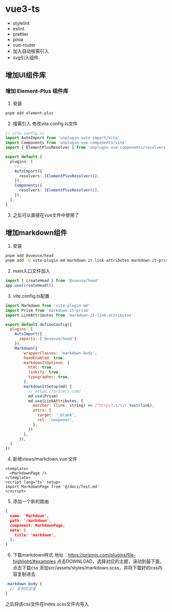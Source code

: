# vue3-ts
- stylelint
- eslint
- prettier
- pinia
- vue-router
- 加入自动按需引入
- svg引入组件

## 增加UI组件库
### 增加 Element-Plus 组件库
1. 安装
```bash
pnpm add element-plus
```

2. 按需引入
修改vite.config.ts文件
```ts
// vite.config.ts
import AutoImport from 'unplugin-auto-import/vite'
import Components from 'unplugin-vue-components/vite'
import { ElementPlusResolver } from 'unplugin-vue-components/resolvers'

export default {
  plugins: [
    // ...
    AutoImport({
      resolvers: [ElementPlusResolver()],
    }),
    Components({
      resolvers: [ElementPlusResolver()],
    }),
  ],
}
```
3. 之后可以直接在vue文件中使用了

## 增加markdown组件
1. 安装
```bash
pnpm add @vueuse/head
pnpm add -D vite-plugin-md markdown-it-link-attributes markdown-it-prism
```

2. main入口文件加入
```js
import { createHead } from '@vueuse/head'
app.use(createHead())
```

3. vite.config.ts配置
```js
import Markdown from 'vite-plugin-md'
import Prism from 'markdown-it-prism'
import LinkAttributes from 'markdown-it-link-attributes'

export default defineConfig({
  plugins: [
    AutoImport({
      imports: ['@vuevue/head']
    }),
    Markdown({
        wrapperClasses: 'markdown-body',
        headEnabled: true,
        markdownItOptions: {
          html: true,
          linkify: true,
          typographer: true,
        },
        markdownItSetup(md) {
          // https://prismjs.com/
          md.use(Prism)
          md.use(LinkAttributes, {
            matcher: (link: string) => /^https?:\/\//.test(link),
            attrs: {
              target: '_blank',
              rel: 'noopener',
            },
          })
        },
      }),
  ]
})
```

4. 新增views/markdown.vue 文件
```vue
<template>
  <MarkdownPage />
</template>
<script lang="ts" setup>
import MarkdownPage from '@/docs/Test.md'
</script>
```

5. 添加一个新的路由
```json
{
  name: 'Markdown',
  path: '/markdown',
  component: MarkdownPage,
  meta: {
    title: 'markdown',
  },
}
```


6. 下载markdown样式
地址：https://prismjs.com/plugins/file-highlight/#examples
点击DOWNLOAD，选择对应的主题，滚动到最下面，点击下载css
添加src/assets/styles/markdown.scss，并将下载好的css内容复制进去
```scss
.markdown-body {
  // 复制到这里
}
```
之后将该css文件在index.scss文件内导入
